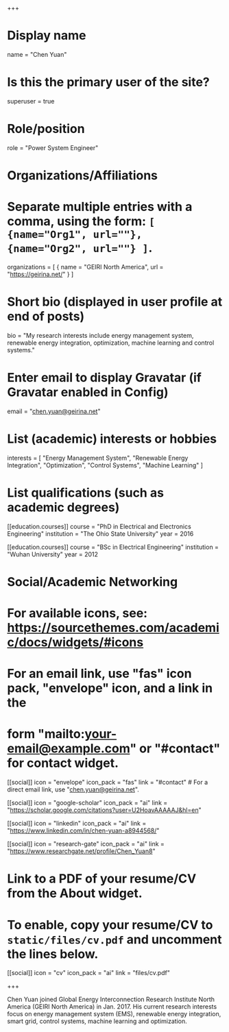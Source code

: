 +++
# Display name
name = "Chen Yuan"

# Is this the primary user of the site?
superuser = true

# Role/position
role = "Power System Engineer"

# Organizations/Affiliations
#   Separate multiple entries with a comma, using the form: `[ {name="Org1", url=""}, {name="Org2", url=""} ]`.
organizations = [ { name = "GEIRI North America", url = "https://geirina.net/" } ]

# Short bio (displayed in user profile at end of posts)
bio = "My research interests include energy management system, renewable energy integration, optimization, machine learning and control systems."

# Enter email to display Gravatar (if Gravatar enabled in Config)
email = "chen.yuan@geirina.net"

# List (academic) interests or hobbies
interests = [
  "Energy Management System",
  "Renewable Energy Integration",
  "Optimization",
  "Control Systems",
  "Machine Learning"
]

# List qualifications (such as academic degrees)
[[education.courses]]
  course = "PhD in Electrical and Electronics Engineering"
  institution = "The Ohio State University"
  year = 2016


[[education.courses]]
  course = "BSc in Electrical Engineering"
  institution = "Wuhan University"
  year = 2012

# Social/Academic Networking
# For available icons, see: https://sourcethemes.com/academic/docs/widgets/#icons
#   For an email link, use "fas" icon pack, "envelope" icon, and a link in the
#   form "mailto:your-email@example.com" or "#contact" for contact widget.

[[social]]
  icon = "envelope"
  icon_pack = "fas"
  link = "#contact"  # For a direct email link, use "chen.yuan@geirina.net".


[[social]]
  icon = "google-scholar"
  icon_pack = "ai"
  link = "https://scholar.google.com/citations?user=U2HoavAAAAAJ&hl=en"
  
[[social]]
  icon = "linkedin"
  icon_pack = "ai"
  link = "https://www.linkedin.com/in/chen-yuan-a8944568/"
  
 [[social]]
  icon = "research-gate"
  icon_pack = "ai"
  link = "https://www.researchgate.net/profile/Chen_Yuan8"


# Link to a PDF of your resume/CV from the About widget.
# To enable, copy your resume/CV to `static/files/cv.pdf` and uncomment the lines below.
 [[social]]
  icon = "cv"
  icon_pack = "ai"
  link = "files/cv.pdf"

+++

Chen Yuan joined Global Energy Interconnection Research Institute North America (GEIRI North America) in Jan. 2017. His current research interests focus on energy management system (EMS), renewable energy integration, smart grid, control systems, machine learning and optimization.
